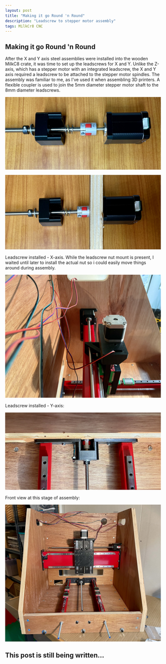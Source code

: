 ```yaml
---
layout: post
title: "Making it go Round 'n Round"
description: "Leadscrew to stepper motor assembly"
tags: MilkCr8 CNC
---
```

## Making it go Round 'n Round

After the X and Y axis steel assemblies were installed into the wooden MilkC8 crate, it was time to set up the leadscrews for X and Y.  Unlike the Z-axis, which has a stepper motor with an integrated leadscrew, the X and Y axis required a leadscrew to be attached to the stepper motor spindles.  The assembly was familiar to me, as I've used it when assembling 3D printers.  A flexible coupler is used to join the 5mm diameter stepper motor shaft to the 8mm diameter leadscrews.  

![MilkCr8 CNC frame](/assets/images/Leadscrew-exploded.jpeg)

![MilkCr8 CNC frame](/assets/images/Leadscrew-assembled.jpeg)

Leadscrew installed - X-axis.  While the leadscrew nut mount is present, I waited until later to install the actual nut so i could easily move things around during assembly.

![MilkCr8 CNC frame](/assets/images/Leadscrew-installed-side.jpeg)


Leadscrew installed - Y-axis:

![MilkCr8 CNC frame](/assets/images/Leadscrew-installed-rear.jpeg)

Front view at this stage of assembly:

![MilkCr8 CNC frame](/assets/images/Leadscrews-installed-front.jpeg)
## This post is still being written...
